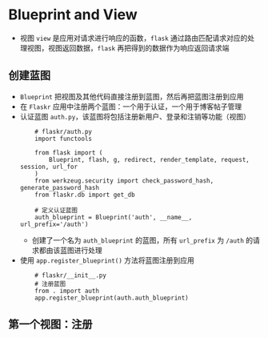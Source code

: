 # Blueprint and View
- 视图 `view` 是应用对请求进行响应的函数，`flask` 通过路由匹配请求对应的处理视图，视图返回数据，`flask` 再把得到的数据作为响应返回请求端
## 创建蓝图
- `Blueprint` 把视图及其他代码直接注册到蓝图，然后再把蓝图注册到应用
- 在 `Flaskr` 应用中注册两个蓝图：一个用于认证，一个用于博客帖子管理
- 认证蓝图 `auth.py`，该蓝图将包括注册新用户、登录和注销等功能（视图）
    ```
        # flaskr/auth.py
        import functools

        from flask import (
            Blueprint, flash, g, redirect, render_template, request, session, url_for
        )
        from werkzeug.security import check_password_hash, generate_password_hash
        from flaskr.db import get_db

        # 定义认证蓝图
        auth_blueprint = Blueprint('auth', __name__, url_prefix='/auth')
    ```
    - 创建了一个名为 `auth_blueprint` 的蓝图，所有 `url_prefix` 为 `/auth` 的请求都由该蓝图进行处理
 - 使用 `app.register_blueprint()` 方法将蓝图注册到应用
    ```
        # flaskr/__init__.py
        # 注册蓝图
        from . import auth
        app.register_blueprint(auth.auth_blueprint)
    ```

## 第一个视图：注册
